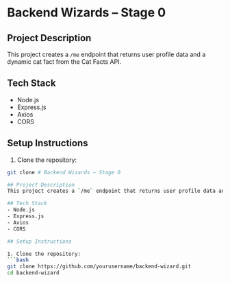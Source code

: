 # Backend Wizards – Stage 0

## Project Description
This project creates a `/me` endpoint that returns user profile data and a dynamic cat fact from the Cat Facts API.

## Tech Stack
- Node.js
- Express.js
- Axios
- CORS

## Setup Instructions

1. Clone the repository:
```bash
git clone # Backend Wizards – Stage 0

## Project Description
This project creates a `/me` endpoint that returns user profile data and a dynamic cat fact from the Cat Facts API.

## Tech Stack
- Node.js
- Express.js
- Axios
- CORS

## Setup Instructions

1. Clone the repository:
```bash
git clone https://github.com/yourusername/backend-wizard.git
cd backend-wizard

